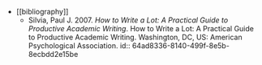 - [[bibliography]]
	- Silvia, Paul J. 2007. *How to Write a Lot: A Practical Guide to Productive Academic Writing*. How to Write a Lot: A Practical Guide to Productive Academic Writing. Washington, DC, US: American Psychological Association.
	  id:: 64ad8336-8140-499f-8e5b-8ecbdd2e15be